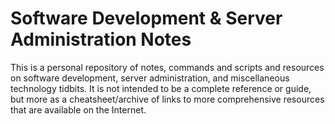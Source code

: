# Software Development & Server Administration Notes

This is a personal repository of notes, commands and scripts and resources on software development, server administration, and miscellaneous technology tidbits.
It is not intended to be a complete reference or guide, but more as a cheatsheet/archive of links to more comprehensive resources that are available on the Internet.
